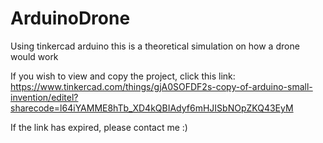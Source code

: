 # ArduinoDrone
Using tinkercad arduino this is a theoretical simulation on how a drone would work 


If you wish to view and copy the project, click this link: https://www.tinkercad.com/things/gjA0SOFDF2s-copy-of-arduino-small-invention/editel?sharecode=l64iYAMME8hTb_XD4kQBIAdyf6mHJISbNOpZKQ43EyM

If the link has expired, please contact me :)
